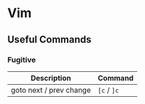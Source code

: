 # Vim

## Useful Commands

### Fugitive

|  Description                        | Command           |
|-------------------------------------|-------------------|
| goto next / prev change             | `[c` / `]c`               |
